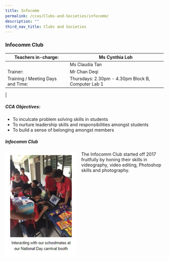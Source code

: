 ```yaml
---
title: Infocomm
permalink: /ccas/Clubs-and-Societies/infocomm/
description: ""
third_nav_title: Clubs and Societies
---
```

### Infocomm Club

| Teachers in-charge: | Ms Cynthia Loh |
|---|---|
|  | Ms Claudia Tan |
| Trainer: | Mr Chan Deqi |
| Training / Meeting Days and Time: | Thursdays: 2.30pm - 4.30pm Block B, Computer Lab 1 |
|

##### CCA Objectives:

*   To inculcate problem solving skills in students
*   To nurture leadership skills and responsibilities amongst students
*   To build a sense of belonging amongst members

##### Infocomm Club

<img src="/images/infocomm%201.jpg" style="width:45%;margin-right:15px;" align = "left">

The Infocomm Club started off 2017 fruitfully by honing their skills in videography, video editing, Photoshop skills and photography.